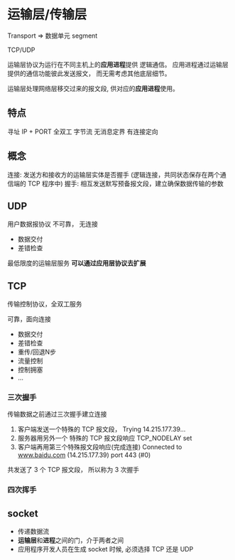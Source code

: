 # 运输层/传输层

Transport => 数据单元 segment

TCP/UDP

运输层协议为运行在不同主机上的**应用进程**提供 逻辑通信。
应用进程通过运输层提供的通信功能彼此发送报文， 而无需考虑其他底层细节。

运输层处理网络层移交过来的报文段, 供对应的**应用进程**使用。

## 特点

寻址 IP + PORT
全双工
字节流
无消息定界
有连接定向

## 概念

连接: 发送方和接收方的运输层实体是否握手 (逻辑连接，共同状态保存在两个通信端的 TCP 程序中)
握手: 相互发送默写预备报文段，建立确保数据传输的参数

## UDP

用户数据报协议
不可靠， 无连接

- 数据交付
- 差错检查

最低限度的运输层服务
**可以通过应用层协议去扩展**

## TCP

传输控制协议，全双工服务

可靠，面向连接

- 数据交付
- 差错检查
- 重传/回退N步
- 流量控制
- 控制拥塞
- ...

### 三次握手

传输数据之前通过三次握手建立连接

1. 客户端发送一个特殊的 TCP 报文段，     Trying 14.215.177.39...
2. 服务器用另外一个 特殊的 TCP 报文段响应  TCP_NODELAY set
3. 客户端再用第三个特殊报文段响应(完成连接)  Connected to www.baidu.com (14.215.177.39) port 443 (#0)

共发送了 3 个 TCP 报文段， 所以称为 3 次握手

### 四次挥手


## socket

- 传递数据流
- **运输层**和**进程**之间的门，介于两者之间
- 应用程序开发人员在生成 socket 时候, 必须选择 TCP 还是 UDP
